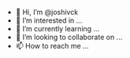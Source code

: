 - 👋 Hi, I’m @joshivck
- 👀 I’m interested in ...
- 🌱 I’m currently learning ...
- 💞️ I’m looking to collaborate on ...
- 📫 How to reach me ...

<!---
joshivck/joshivck is a ✨ special ✨ repository because its `README.md` (this file) appears on your GitHub profile.
You can click the Preview link to take a look at your changes.
--->
